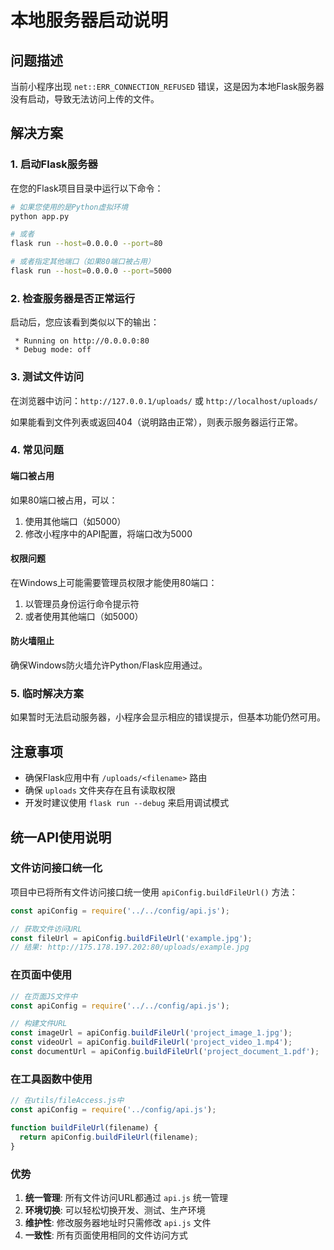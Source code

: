 # 本地服务器启动说明

## 问题描述
当前小程序出现 `net::ERR_CONNECTION_REFUSED` 错误，这是因为本地Flask服务器没有启动，导致无法访问上传的文件。

## 解决方案

### 1. 启动Flask服务器

在您的Flask项目目录中运行以下命令：

```bash
# 如果您使用的是Python虚拟环境
python app.py

# 或者
flask run --host=0.0.0.0 --port=80

# 或者指定其他端口（如果80端口被占用）
flask run --host=0.0.0.0 --port=5000
```

### 2. 检查服务器是否正常运行

启动后，您应该看到类似以下的输出：
```
 * Running on http://0.0.0.0:80
 * Debug mode: off
```

### 3. 测试文件访问

在浏览器中访问：`http://127.0.0.1/uploads/` 或 `http://localhost/uploads/`

如果能看到文件列表或返回404（说明路由正常），则表示服务器运行正常。

### 4. 常见问题

#### 端口被占用
如果80端口被占用，可以：
1. 使用其他端口（如5000）
2. 修改小程序中的API配置，将端口改为5000

#### 权限问题
在Windows上可能需要管理员权限才能使用80端口：
1. 以管理员身份运行命令提示符
2. 或者使用其他端口（如5000）

#### 防火墙阻止
确保Windows防火墙允许Python/Flask应用通过。

### 5. 临时解决方案

如果暂时无法启动服务器，小程序会显示相应的错误提示，但基本功能仍然可用。

## 注意事项

- 确保Flask应用中有 `/uploads/<filename>` 路由
- 确保 `uploads` 文件夹存在且有读取权限
- 开发时建议使用 `flask run --debug` 来启用调试模式

## 统一API使用说明

### 文件访问接口统一化

项目中已将所有文件访问接口统一使用 `apiConfig.buildFileUrl()` 方法：

```javascript
const apiConfig = require('../../config/api.js');

// 获取文件访问URL
const fileUrl = apiConfig.buildFileUrl('example.jpg');
// 结果: http://175.178.197.202:80/uploads/example.jpg
```

### 在页面中使用

```javascript
// 在页面JS文件中
const apiConfig = require('../../config/api.js');

// 构建文件URL
const imageUrl = apiConfig.buildFileUrl('project_image_1.jpg');
const videoUrl = apiConfig.buildFileUrl('project_video_1.mp4');
const documentUrl = apiConfig.buildFileUrl('project_document_1.pdf');
```

### 在工具函数中使用

```javascript
// 在utils/fileAccess.js中
const apiConfig = require('../config/api.js');

function buildFileUrl(filename) {
  return apiConfig.buildFileUrl(filename);
}
```

### 优势

1. **统一管理**: 所有文件访问URL都通过 `api.js` 统一管理
2. **环境切换**: 可以轻松切换开发、测试、生产环境
3. **维护性**: 修改服务器地址时只需修改 `api.js` 文件
4. **一致性**: 所有页面使用相同的文件访问方式
